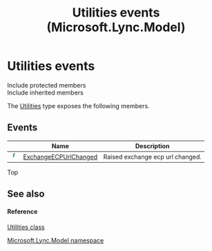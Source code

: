 ﻿---
title: Utilities events (Microsoft.Lync.Model)
TOCTitle: Utilities events
ms:assetid: Events.T:Microsoft.Lync.Model.Utilities_DI_3_UC_OCS14MrefLyncWPF
ms:mtpsurl: https://msdn.microsoft.com/en-us/library/microsoft.lync.model.utilities_di_3_uc_ocs14mreflyncwpf_events(v=office.15)
ms:contentKeyID: 48598728
ms.date: 07/28/2014
mtps_version: v=office.15
---

# Utilities events

Include protected members  
Include inherited members  

The [Utilities](utilities-class-microsoft-lync-model_2.md) type exposes the following members.

## Events

<table>
<thead>
<tr class="header">
<th> </th>
<th>Name</th>
<th>Description</th>
</tr>
</thead>
<tbody>
<tr class="odd">
<td><img src="images/JJ266306.pubevent(Office.15).gif" title="Public event" alt="Public event" /></td>
<td><a href="utilities-exchangeecpurlchanged-event-microsoft-lync-model_2.md">ExchangeECPUrlChanged</a></td>
<td>Raised exchange ecp url changed.</td>
</tr>
</tbody>
</table>


Top

## See also

#### Reference

[Utilities class](utilities-class-microsoft-lync-model_2.md)

[Microsoft.Lync.Model namespace](microsoft-lync-model-namespace_2.md)

